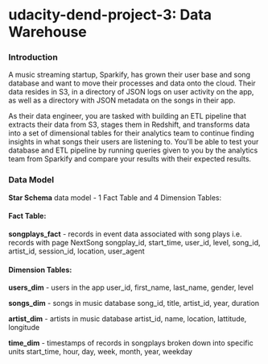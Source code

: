 # udacity-dend-project-3: Data Warehouse

### Introduction
A music streaming startup, Sparkify, has grown their user base and song database and want to move their processes and data onto the cloud. Their data resides in S3, in a directory of JSON logs on user activity on the app, as well as a directory with JSON metadata on the songs in their app.

As their data engineer, you are tasked with building an ETL pipeline that extracts their data from S3, stages them in Redshift, and transforms data into a set of dimensional tables for their analytics team to continue finding insights in what songs their users are listening to. You'll be able to test your database and ETL pipeline by running queries given to you by the analytics team from Sparkify and compare your results with their expected results.


### Data Model
**Star Schema** data model - 1 Fact Table and 4 Dimension Tables:

#### Fact Table:
**songplays_fact** - records in event data associated with song plays i.e. records with page NextSong
songplay_id, start_time, user_id, level, song_id, artist_id, session_id, location, user_agent

#### Dimension Tables:

**users_dim** - users in the app
user_id, first_name, last_name, gender, level

**songs_dim** - songs in music database
song_id, title, artist_id, year, duration

**artist_dim** - artists in music database
artist_id, name, location, lattitude, longitude

**time_dim** - timestamps of records in songplays broken down into specific units
start_time, hour, day, week, month, year, weekday
